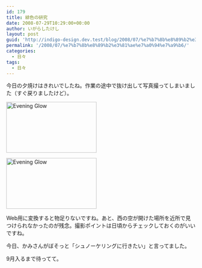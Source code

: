 ```yaml
---
id: 179
title: 緋色の研究
date: 2008-07-29T10:29:00+00:00
author: いがらしたけし
layout: post
guid: 'http://indigo-design.dev.test/blog/2008/07/%e7%b7%8b%e8%89%b2%e3%81%ae%e7%a0%94%e7%a9%b6/'
permalink: '/2008/07/%e7%b7%8b%e8%89%b2%e3%81%ae%e7%a0%94%e7%a9%b6/'
categories:
  - 日々
tags:
  - 日々
---
```

<p>今日の夕焼けはきれいでしたね。作業の途中で抜け出して写真撮ってしまいました（すぐ戻りましたけど）。</p><p><a href="http://www.flickr.com/photos/takeshi81/2713866548/" title="Evening Glow by Takeshi*, on Flickr"><img src="http://farm4.static.flickr.com/3185/2713866548_06df98c328_m.jpg" width="240" height="135" alt="Evening Glow" /></a></p><p><a href="http://www.flickr.com/photos/takeshi81/2713866590/" title="Evening Glow by Takeshi*, on Flickr"><img src="http://farm4.static.flickr.com/3188/2713866590_18f8576899_m.jpg" width="240" height="135" alt="Evening Glow" /></a></p><p>Web用に変換すると物足りないですね。あと、西の空が開けた場所を近所で見つけられなかったのが残念。撮影ポイントは日頃からチェックしておくのがいいですね。</p><p>今日、かみさんがぼそっと「シュノーケリングに行きたい」と言ってました。</p><p>9月入るまで待ってて。</p>